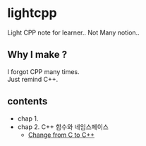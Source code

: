 # lightcpp

Light CPP note for learner..
Not Many notion..


## Why I make ?
 I forgot CPP many times.  
 Just remind C++. 

## contents

 - chap 1.
 - chap 2. C++ 함수와 네임스페이스 
   * [Change from C to C++](http://darongyi77.tistory.com/600)  
      
 
